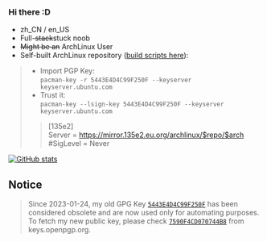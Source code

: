 ### Hi there :D  

- zh_CN / en_US
- Full-~~stack~~stuck noob
- ~~Might be an~~ ArchLinux User
- Self-built ArchLinux repository ([build scripts here](https://github.com/135e2/actions_build_aur)):
>* Import PGP Key:  
>`pacman-key -r 5443E4D4C99F250F --keyserver keyserver.ubuntu.com`
>* Trust it:  
>`pacman-key --lsign-key 5443E4D4C99F250F --keyserver keyserver.ubuntu.com`
>>[135e2]  
Server = https://mirror.135e2.eu.org/archlinux/$repo/$arch  
#SigLevel = Never

[![GitHub stats](https://github-readme-stats-evb7m91js-135e2.vercel.app/api?username=135e2&theme=vue&show_icons=true)](https://github.com/anuraghazra/github-readme-stats)

## Notice
> Since 2023-01-24, my old GPG Key [`5443E4D4C99F250F`](https://keyserver.ubuntu.com/pks/lookup?op=get&search=0xb1cae33b9e755d947e9ebd525443e4d4c99f250f) has been considered obsolete and are now used only for automating purposes.  
> To fetch my new public key, please check [`7590F4CD070744B8`](https://keys.openpgp.org/search?q=135e2%40135e2.dev) from keys.openpgp.org.
